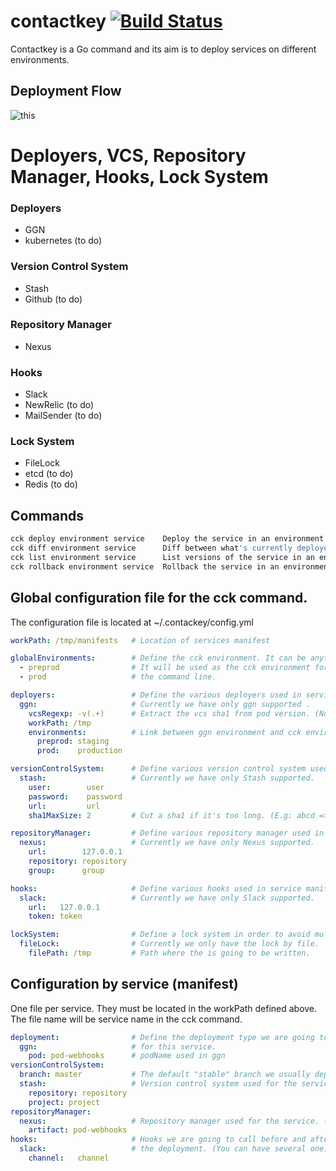 # contactkey [![Build Status](https://travis-ci.org/remyLemeunier/contactkey.svg?branch=master)](https://travis-ci.org/remyLemeunier/contactkey)

Contactkey is a Go command and its aim is to deploy services on different environments.

## Deployment Flow
![this](https://docs.google.com/drawings/d/1N7mgky_Dq3KWrT_gRxR4iwxGjCDY6rbgc455mJgEMtA/pub?w=792&amp;h=1540)
# Deployers, VCS, Repository Manager, Hooks, Lock System
### Deployers
 * GGN 
 * kubernetes (to do) 
### Version Control System
 * Stash 
 * Github (to do)
### Repository Manager 
 * Nexus
### Hooks
 * Slack
 * NewRelic (to do)
 * MailSender (to do)
### Lock System 
 * FileLock
 * etcd (to do)
 * Redis (to do)
 
## Commands
```bash
cck deploy environment service    Deploy the service in an environment
cck diff environment service      Diff between what's currently deployed and what's going to be deployed (VCS)
cck list environment service      List versions of the service in an environment
cck rollback environment service  Rollback the service in an environment
```
## Global configuration file for the cck command.
The configuration file is located at ~/.contackey/config.yml
```yaml
workPath: /tmp/manifests   # Location of services manifest

globalEnvironments:        # Define the cck environment. It can be anything.
  - preprod                # It will be used as the cck environment for 
  - prod                   # the command line.

deployers:                 # Define the various deployers used in service manifest.
  ggn:                     # Currently we have only ggn supported .
    vcsRegexp: -v(.+)      # Extract the vcs sha1 from pod version. (Not mandatory)
    workPath: /tmp       
    environments:          # Link between ggn environment and cck environment created above. 
      preprod: staging    
      prod:    production 

versionControlSystem:      # Define various version control system used in service manifest.
  stash:                   # Currently we have only Stash supported. 
    user:        user     
    password:    password 
    url:         url       
    sha1MaxSize: 2         # Cut a sha1 if it's too long. (E.g: abcd => ab) (Not mendatory) 

repositoryManager:         # Define various repository manager used in service manifest. 
  nexus:                   # Currently we have only Nexus supported. 
    url:        127.0.0.1  
    repository: repository 
    group:      group      

hooks:                     # Define various hooks used in service manifest. 
  slack:                   # Currently we have only Slack supported.
    url:   127.0.0.1      
    token: token          

lockSystem:                # Define a lock system in order to avoid multiple command launch. (Not mandatory)
  fileLock:                # Currently we only have the lock by file.
    filePath: /tmp         # Path where the is going to be written.

```
## Configuration by service (manifest)
One file per service. They must be located in the workPath defined above.
The file name will be service name in the cck command.
```yaml
deployment:                # Define the deployment type we are going to use
  ggn:                     # for this service.
    pod: pod-webhooks      # podName used in ggn
versionControlSystem:      
  branch: master           # The default "stable" branch we usually deploy
  stash:                   # Version control system used for the service. (Only one) 
    repository: repository 
    project: project       
repositoryManager:         
  nexus:                   # Repository manager used for the service. (Only one)
    artifact: pod-webhooks 
hooks:                     # Hooks we are going to call before and after.
  slack:                   # the deployment. (You can have several one)
    channel:   channel     
```